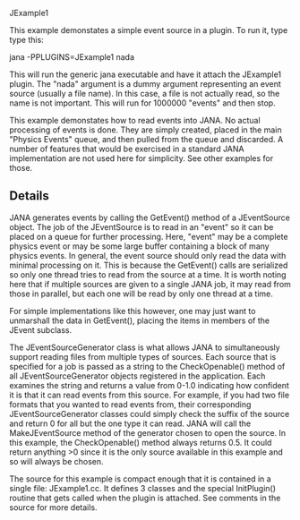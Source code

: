 

JExample1


This example demonstates a simple event source in a plugin. To run it,
type type this:

  jana -PPLUGINS=JExample1 nada


This will run the generic jana executable and have it attach the JExample1
plugin. The "nada" argument is a dummy argument representing an event source
(usually a file name). In this case, a file is not actually read, so the 
name is not important. This will run for 1000000 "events" and then stop.

This example demonstates how to read events into JANA. No actual processing
of events is done. They are simply created, placed in the main "Physics Events"
queue, and then pulled from the queue and discarded. A number of features
that would be exercised in a standard JANA implementation are not used here
for simplicity. See other examples for those.

Details
--------------
JANA generates events by calling the GetEvent() method of a JEventSource object.
The job of the JEventSource is to read in an "event" so it can be placed on a 
queue for further processing. Here, "event" may be a complete physics event
or may be some large buffer containing a block of many physics events. In
general, the event source should only read the data with minimal processing
on it. This is because the GetEvent() calls are serialized so only one thread tries
to read from the source at a time. It is worth noting here that if multiple sources
are given to a single JANA job, it may read from those in parallel, but each one
will be read by only one thread at a time.

For simple implementations like this however, one may just want to unmarshall
the data in GetEvent(), placing the items in members of the JEvent subclass.

The JEventSourceGenerator class is what allows JANA to simultaneously support
reading files from multiple types of sources. Each source that is specified for a
job is passed as a string to the CheckOpenable() method of all 
JEventSourceGenerator objects registered in the application. Each examines
the string and returns a value from 0-1.0 indicating how confident it is
that it can read events from this source. For example, if you had two 
file formats that you wanted to read events from, their corresponding
JEventSourceGenerator classes could simply check the suffix of the source
and return 0 for all but the one type it can read. JANA will call the
MakeJEventSource method of the generator chosen to open the source.
In this example, the CheckOpenable() method always returns 0.5. It
could return anything >0 since it is the only source available in this
example and so will always be chosen.

The source for this example is compact enough that it is contained in a single
file: JExample1.cc. It defines 3 classes and the special InitPlugin()
routine that gets called when the plugin is attached. See comments in
the source for more details.


